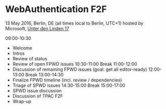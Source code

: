 # WebAuthentication F2F
13 May 2016, Berlin, DE (all times local to Berlin, UTC+1)
hosted by Microsoft, [Unter den Linden 17](https://www.microsoft.com/de-de/berlin/unter-den-linden-17/)

09:00-10:30
- Welcome
- Intros
- Review of status
- Review of open FPWD issues
10:30-11:00 Break
11:00-12:00
- Discussion of remaining FPWD issues (goal: get all editor-ready)
12:00-13:00 Break
13:00-14:30
- Finalize FPWD timeline (incl. review / dependencies)
- Triage of SPWD issues
14:30-15:00 Break
15:00-17:00
- SPWD issue discussion
- Discussion of TPAC F2F
- Wrap-up

